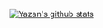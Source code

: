 [![Yazan's github stats](https://github-readme-stats.vercel.app/api?username=YazanZebak&count_private=true&show_icons=true&theme=radical&hide_rank=false)](https://github.com/anuraghazra/github-readme-stats)
